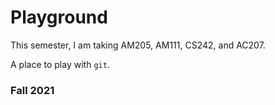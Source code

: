 # Playground  
This semester, I am taking AM205, AM111, CS242, and AC207.

A place to play with `git`.

### Fall 2021
